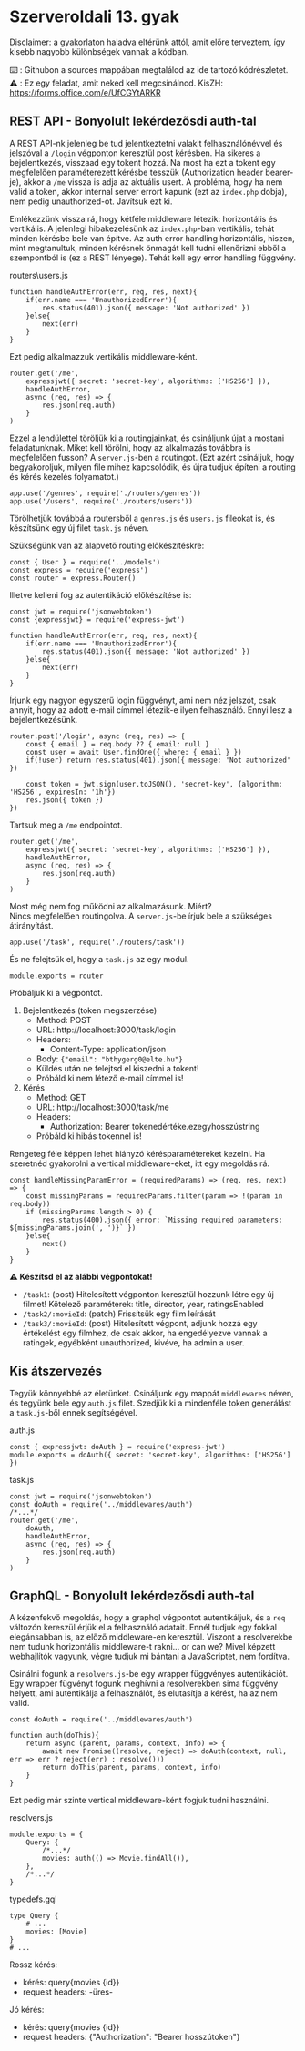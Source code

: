 # Szerveroldali 13. gyak

Disclaimer: a gyakorlaton haladva eltérünk attól, amit előre terveztem, így kisebb nagyobb különbségek vannak a kódban.

⌨️ : Githubon a sources mappában megtalálod az ide tartozó kódrészletet.
⚠️ : Ez egy feladat, amit neked kell megcsinálnod.
KisZH: https://forms.office.com/e/UfCGYtARKR

## REST API - Bonyolult lekérdezősdi auth-tal
A REST API-nk jelenleg be tud jelentkeztetni valakit felhasználónévvel és jelszóval a `/login` végponton keresztül post kérésben. Ha sikeres a bejelentkezés, visszaad egy tokent hozzá. Na most ha ezt a tokent egy megfelelően paraméterezett kérésbe tesszük (Authorization header bearer-je), akkor a `/me` vissza is adja az aktuális usert. A probléma, hogy ha nem valid a token, akkor internal server errort kapunk (ezt az `index.php` dobja), nem pedig unauthorized-ot. Javítsuk ezt ki.

Emlékezzünk vissza rá, hogy kétféle middleware létezik: horizontális és vertikális. A jelenlegi hibakezelésünk az `index.php`-ban vertikális, tehát minden kérésbe bele van építve. Az auth error handling horizontális, hiszen, mint megtanultuk, minden kérésnek önmagát kell tudni ellenőrizni ebből a szempontból is (ez a REST lényege). Tehát kell egy error handling függvény.

routers\users.js
```JS
function handleAuthError(err, req, res, next){
    if(err.name === 'UnauthorizedError'){
        res.status(401).json({ message: 'Not authorized' })
    }else{
        next(err)
    }
}
```

Ezt pedig alkalmazzuk vertikális middleware-ként.
```JS
router.get('/me',
    expressjwt({ secret: 'secret-key', algorithms: ['HS256'] }),
    handleAuthError,
    async (req, res) => {
        res.json(req.auth)
    }
)
```

Ezzel a lendülettel töröljük ki a routingjainkat, és csináljunk újat a mostani feladatunknak. Miket kell törölni, hogy az alkalmazás továbbra is megfelelően fusson? A `server.js`-ben a routingot. (Ezt azért csináljuk, hogy begyakoroljuk, milyen file mihez kapcsolódik, és újra tudjuk építeni a routing és kérés kezelés folyamatot.)
```JS
app.use('/genres', require('./routers/genres'))
app.use('/users', require('./routers/users'))
```
Törölhetjük továbbá a routersből a `genres.js` és `users.js` fileokat is, és készítsünk egy új filet `task.js` néven.

Szükségünk van az alapvető routing előkészítéskre:
```JS
const { User } = require('../models')
const express = require('express')
const router = express.Router()
```

Illetve kelleni fog az autentikáció előkészítése is:
```JS
const jwt = require('jsonwebtoken')
const {expressjwt} = require('express-jwt')

function handleAuthError(err, req, res, next){
    if(err.name === 'UnauthorizedError'){
        res.status(401).json({ message: 'Not authorized' })
    }else{
        next(err)
    }
}
```

Írjunk egy nagyon egyszerű login függvényt, ami nem néz jelszót, csak annyit, hogy az adott e-mail címmel létezik-e ilyen felhasználó. Ennyi lesz a bejelentkezésünk.
```JS
router.post('/login', async (req, res) => {
    const { email } = req.body ?? { email: null }
    const user = await User.findOne({ where: { email } }) 
    if(!user) return res.status(401).json({ message: 'Not authorized' })

    const token = jwt.sign(user.toJSON(), 'secret-key', {algorithm: 'HS256', expiresIn: '1h'})
    res.json({ token }) 
})
```

Tartsuk meg a `/me` endpointot.
```JS
router.get('/me',
    expressjwt({ secret: 'secret-key', algorithms: ['HS256'] }),
    handleAuthError,
    async (req, res) => {
        res.json(req.auth)
    }
)
```

Most még nem fog működni az alkalmazásunk. Miért?  
Nincs megfelelően routingolva. A `server.js`-be írjuk bele a szükséges átirányítást.

```JS
app.use('/task', require('./routers/task'))
```

És ne felejtsük el, hogy a `task.js` az egy modul.
```JS
module.exports = router
```

Próbáljuk ki a végpontot.
1. Bejelentkezés (token megszerzése)
    - Method: POST
    - URL: http://localhost:3000/task/login
    - Headers:
        - Content-Type: application/json
    - Body: `{"email": "bthygerg0@elte.hu"}`
    - Küldés után ne felejtsd el kiszedni a tokent!
    - Próbáld ki nem létező e-mail címmel is!
2. Kérés
    - Method: GET
    - URL: http://localhost:3000/task/me
    - Headers:
        - Authorization: Bearer tokenedértéke.ezegyhosszústring
    - Próbáld ki hibás tokennel is!

Rengeteg féle képpen lehet hiányzó kérésparamétereket kezelni. Ha szeretnéd gyakorolni a vertical middleware-eket, itt egy megoldás rá.
```JS
const handleMissingParamError = (requiredParams) => (req, res, next) => {
    const missingParams = requiredParams.filter(param => !(param in req.body))
    if (missingParams.length > 0) {
        res.status(400).json({ error: `Missing required parameters: ${missingParams.join(', ')}` })
    }else{
        next()
    }
}
```

**⚠️ Készítsd el az alábbi végpontokat!**
- `/task1`: (post) Hitelesített végponton keresztül hozzunk létre egy új filmet! Kötelező paraméterek: title, director, year, ratingsEnabled
- `/task2/:movieId`: (patch) Frissítsük egy film leírását
- `/task3/:movieId`: (post) Hitelesített végpont, adjunk hozzá egy értékelést egy filmhez, de csak akkor, ha engedélyezve vannak a ratingek, egyébként unauthorized, kivéve, ha admin a user.

## Kis átszervezés
Tegyük könnyebbé az életünket. Csináljunk egy mappát `middlewares` néven, és tegyünk bele egy `auth.js` filet. Szedjük ki a mindenféle token generálást a `task.js`-ből ennek segítségével.

auth.js
```JS
const { expressjwt: doAuth } = require('express-jwt')
module.exports = doAuth({ secret: 'secret-key', algorithms: ['HS256'] })
```

task.js
```JS
const jwt = require('jsonwebtoken')
const doAuth = require('../middlewares/auth')
/*...*/
router.get('/me',
    doAuth,
    handleAuthError,
    async (req, res) => {
        res.json(req.auth)
    }
)
```

## GraphQL - Bonyolult lekérdezősdi auth-tal
A kézenfekvő megoldás, hogy a graphql végpontot autentikáljuk, és a `req` változón kereszül érjük el a felhasználó adatait. Ennél tudjuk egy fokkal elegánsabban is, az előző middleware-en keresztül. Viszont a resolverekbe nem tudunk horizontális middleware-t rakni... or can we? Mivel képzett webhajlítók vagyunk, végre tudjuk mi bántani a JavaScriptet, nem fordítva.

Csinálni fogunk a `resolvers.js`-be egy wrapper függvényes autentikációt. Egy wrapper fügvényt fogunk meghívni a resolverekben sima függvény helyett, ami autentikálja a felhasználót, és elutasítja a kérést, ha az nem valid.
```JS
const doAuth = require('../middlewares/auth')

function auth(doThis){
    return async (parent, params, context, info) => {
        await new Promise((resolve, reject) => doAuth(context, null, err => err ? reject(err) : resolve()))
        return doThis(parent, params, context, info)
    }
}
```

Ezt pedig már szinte vertical middleware-ként fogjuk tudni használni.

resolvers.js
```JS
module.exports = {
    Query: {
        /*...*/
        movies: auth(() => Movie.findAll()),
    },
    /*...*/
}
```

typedefs.gql
```
type Query {
    # ...
    movies: [Movie]
}
# ...
```

Rossz kérés:
- kérés: query{movies {id}}
- request headers: -üres-

Jó kérés:
- kérés: query{movies {id}}
- request headers: {"Authorization": "Bearer hosszútoken"}